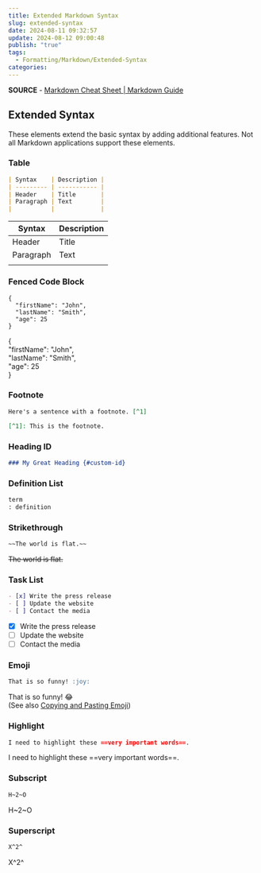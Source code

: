 ```yaml
---
title: Extended Markdown Syntax
slug: extended-syntax
date: 2024-08-11 09:32:57
update: 2024-08-12 09:00:48
publish: "true"
tags:
  - Formatting/Markdown/Extended-Syntax
categories: 
---
```

**SOURCE** - [Markdown Cheat Sheet | Markdown Guide](https://www.markdownguide.org/cheat-sheet/)

## Extended Syntax

These elements extend the basic syntax by adding additional features. Not all Markdown applications support these elements.

### Table

```markdown
| Syntax    | Description |
| --------- | ----------- |
| Header    | Title       |
| Paragraph | Text        |
|           |             |
```

| Syntax    | Description |
| --------- | ----------- |
| Header    | Title       |
| Paragraph | Text        |
|           |             |

### Fenced Code Block

```
{
  "firstName": "John",
  "lastName": "Smith",
  "age": 25
}
```

{  
  "firstName": "John",  
  "lastName": "Smith",  
  "age": 25  
}

### Footnote

```markdown
Here's a sentence with a footnote. [^1]

[^1]: This is the footnote.
```

### Heading ID

```markdown
### My Great Heading {#custom-id}
```

### Definition List

```markdown
term  
: definition
```

### Strikethrough

```markdown
~~The world is flat.~~
```

~~The world is flat.~~

### Task List

```markdown
- [x] Write the press release
- [ ] Update the website
- [ ] Contact the media
```

- [x] Write the press release
- [ ] Update the website
- [ ] Contact the media

### Emoji

```markdown
That is so funny! :joy:
```

That is so funny! :joy:  
(See also [Copying and Pasting Emoji](https://www.markdownguide.org/extended-syntax/#copying-and-pasting-emoji))

### Highlight

```markdown
I need to highlight these ==very important words==.
```

I need to highlight these ==very important words==.

### Subscript

```markdown
H~2~O
```

H~2~O

### Superscript

```markdown
X^2^
```

X^2^
